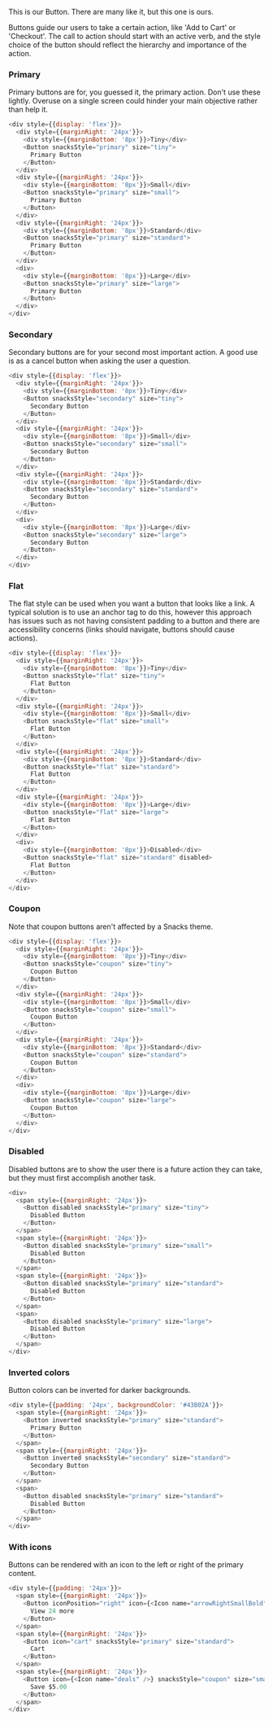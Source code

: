 This is our Button.
There are many like it, but this one is ours.

Buttons guide our users to take a certain action, like 'Add to Cart' or 'Checkout'.
The call to action should start with an active verb, and the style choice of the button should reflect the hierarchy and importance of the action.

### Primary
Primary buttons are for, you guessed it, the primary action.
Don't use these lightly.
Overuse on a single screen could hinder your main objective rather than help it.

```js
<div style={{display: 'flex'}}>
  <div style={{marginRight: '24px'}}>
    <div style={{marginBottom: '8px'}}>Tiny</div>
    <Button snacksStyle="primary" size="tiny">
      Primary Button
    </Button>
  </div>
  <div style={{marginRight: '24px'}}>
    <div style={{marginBottom: '8px'}}>Small</div>
    <Button snacksStyle="primary" size="small">
      Primary Button
    </Button>
  </div>
  <div style={{marginRight: '24px'}}>
    <div style={{marginBottom: '8px'}}>Standard</div>
    <Button snacksStyle="primary" size="standard">
      Primary Button
    </Button>
  </div>
  <div>
    <div style={{marginBottom: '8px'}}>Large</div>
    <Button snacksStyle="primary" size="large">
      Primary Button
    </Button>
  </div>
</div>
```

### Secondary
Secondary buttons are for your second most important action.
A good use is as a cancel button when asking the user a question.

```js
<div style={{display: 'flex'}}>
  <div style={{marginRight: '24px'}}>
    <div style={{marginBottom: '8px'}}>Tiny</div>
    <Button snacksStyle="secondary" size="tiny">
      Secondary Button
    </Button>
  </div>
  <div style={{marginRight: '24px'}}>
    <div style={{marginBottom: '8px'}}>Small</div>
    <Button snacksStyle="secondary" size="small">
      Secondary Button
    </Button>
  </div>
  <div style={{marginRight: '24px'}}>
    <div style={{marginBottom: '8px'}}>Standard</div>
    <Button snacksStyle="secondary" size="standard">
      Secondary Button
    </Button>
  </div>
  <div>
    <div style={{marginBottom: '8px'}}>Large</div>
    <Button snacksStyle="secondary" size="large">
      Secondary Button
    </Button>
  </div>
</div>
```

### Flat
The flat style can be used when you want a button that looks like a link.
A typical solution is to use an anchor tag to do this, however this approach
has issues such as not having consistent padding to a button and there are
accessibility concerns (links should navigate, buttons should cause actions).

```js
<div style={{display: 'flex'}}>
  <div style={{marginRight: '24px'}}>
    <div style={{marginBottom: '8px'}}>Tiny</div>
    <Button snacksStyle="flat" size="tiny">
      Flat Button
    </Button>
  </div>
  <div style={{marginRight: '24px'}}>
    <div style={{marginBottom: '8px'}}>Small</div>
    <Button snacksStyle="flat" size="small">
      Flat Button
    </Button>
  </div>
  <div style={{marginRight: '24px'}}>
    <div style={{marginBottom: '8px'}}>Standard</div>
    <Button snacksStyle="flat" size="standard">
      Flat Button
    </Button>
  </div>
  <div style={{marginRight: '24px'}}>
    <div style={{marginBottom: '8px'}}>Large</div>
    <Button snacksStyle="flat" size="large">
      Flat Button
    </Button>
  </div>
  <div>
    <div style={{marginBottom: '8px'}}>Disabled</div>
    <Button snacksStyle="flat" size="standard" disabled>
      Flat Button
    </Button>
  </div>
</div>
```

### Coupon

Note that coupon buttons aren't affected by a Snacks theme.

```js
<div style={{display: 'flex'}}>
  <div style={{marginRight: '24px'}}>
    <div style={{marginBottom: '8px'}}>Tiny</div>
    <Button snacksStyle="coupon" size="tiny">
      Coupon Button
    </Button>
  </div>
  <div style={{marginRight: '24px'}}>
    <div style={{marginBottom: '8px'}}>Small</div>
    <Button snacksStyle="coupon" size="small">
      Coupon Button
    </Button>
  </div>
  <div style={{marginRight: '24px'}}>
    <div style={{marginBottom: '8px'}}>Standard</div>
    <Button snacksStyle="coupon" size="standard">
      Coupon Button
    </Button>
  </div>
  <div>
    <div style={{marginBottom: '8px'}}>Large</div>
    <Button snacksStyle="coupon" size="large">
      Coupon Button
    </Button>
  </div>
</div>
```

### Disabled

Disabled buttons are to show the user there is a future action they can take, but they must first accomplish another task.

```js
<div>
  <span style={{marginRight: '24px'}}>
    <Button disabled snacksStyle="primary" size="tiny">
      Disabled Button
    </Button>
  </span>
  <span style={{marginRight: '24px'}}>
    <Button disabled snacksStyle="primary" size="small">
      Disabled Button
    </Button>
  </span>
  <span style={{marginRight: '24px'}}>
    <Button disabled snacksStyle="primary" size="standard">
      Disabled Button
    </Button>
  </span>
  <span>
    <Button disabled snacksStyle="primary" size="large">
      Disabled Button
    </Button>
  </span>
</div>
```

### Inverted colors
Button colors can be inverted for darker backgrounds.

```js
<div style={{padding: '24px', backgroundColor: '#43B02A'}}>
  <span style={{marginRight: '24px'}}>
    <Button inverted snacksStyle="primary" size="standard">
      Primary Button
    </Button>
  </span>
  <span style={{marginRight: '24px'}}>
    <Button inverted snacksStyle="secondary" size="standard">
      Secondary Button
    </Button>
  </span>
  <span>
    <Button disabled snacksStyle="primary" size="standard">
      Disabled Button
    </Button>
  </span>
</div>
```

### With icons
Buttons can be rendered with an icon to the left or right of the primary content.

```js
<div style={{padding: '24px'}}>
  <span style={{marginRight: '24px'}}>
    <Button iconPosition="right" icon={<Icon name="arrowRightSmallBold" />} snacksStyle="secondary" size="standard">
      View 24 more
    </Button>
  </span>
  <span style={{marginRight: '24px'}}>
    <Button icon="cart" snacksStyle="primary" size="standard">
      Cart
    </Button>
  </span>
  <span style={{marginRight: '24px'}}>
    <Button icon={<Icon name="deals" />} snacksStyle="coupon" size="small">
      Save $5.00
    </Button>
  </span>
</div>
```
